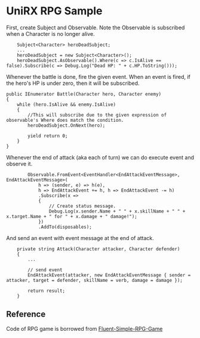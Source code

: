 UniRX RPG Sample
===

First, create Subject and Observable. Note the Observable is subscribed when a Character is no longer alive.

```
    Subject<Character> heroDeadSubject;
    ...
    heroDeadSubject = new Subject<Character>();
    heroDeadSubject.AsObservable().Where(c => c.IsAlive == false).Subscribe(c => Debug.Log("Dead HP: " + c.HP.ToString()));    
```

Whenever the battle is done, fire the given event. When an event is fired, if the hero's HP is under zero, then it will be subscribed.

```
public IEnumerator Battle(Character hero, Character enemy)
{
    while (hero.IsAlive && enemy.IsAlive)
    {
        //This will subscribe due to the given expression of observable's Where does match the condition.
        heroDeadSubject.OnNext(hero);

        yield return 0;            
    }
}
```

Whenever the end of attack (aka each of turn) we can do execute event and observe it.

```
        Observable.FromEvent<EventHandler<EndAttackEventMessage>, EndAttackEventMessage>(
            h => (sender, e) => h(e),
            h => EndAttackEvent += h, h => EndAttackEvent -= h)
            .Subscribe(x => 
            {
                // Create status message.
                Debug.Log(x.sender.Name + " " + x.skillName + " " + x.target.Name + " for " + x.damage + " damage!");
            })
            .AddTo(disposables);

```

And send an event with event message at the end of attack.

```
    private string Attack(Character attacker, Character defender)
    {
        ...

        // send event
        EndAttackEvent(attacker, new EndAttackEventMessage { sender = attacker, target = defender, skillName = verb, damage = damage });

        return result;
    }
```

Reference
---

Code of RPG game is borrowed from [Fluent-Simple-RPG-Game](https://github.com/primaryobjects/Fluent-Simple-RPG-Game)
